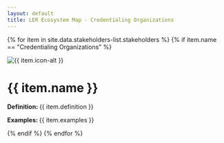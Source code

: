 ```yaml
---
layout: default
title: LER Ecosystem Map - Credentialing Organizations
---
```

{% for item in site.data.stakeholders-list.stakeholders %}
{% if item.name == "Credentialing Organizations" %}
<div class="row">
<div class="col-sm-2">
<img class="w-100" src="{{ item.icon }}" loading="lazy" alt="{{ item.icon-alt }}"/>
</div>
<div class="col-sm-10">
<h1>{{ item.name }}</h1>
</div>
</div>
<div class="row">
<div class="col">
<p><strong>Definition: </strong>{{ item.definition }}</p>
<p><strong>Examples: </strong>{{ item.examples }}</p>
</div>
</div>
{% endif %}
{% endfor %}